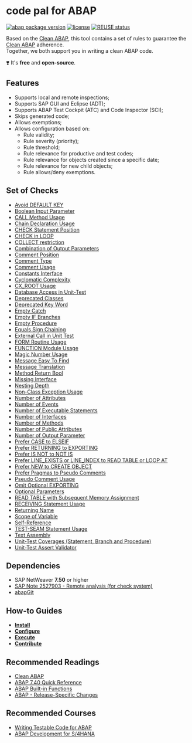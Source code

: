 # code pal for ABAP

[![abap package version](https://img.shields.io/endpoint?url=https://shield.abap.space/version-shield-json/github/SAP/code-pal-for-abap/src/y_code_pal_version.intf.abap/abap&label=version)](changelog.txt)
[![license](https://img.shields.io/github/license/SAP/code-pal-for-abap)](LICENSE)
[![REUSE status](https://api.reuse.software/badge/github.com/SAP/code-pal-for-abap)](https://api.reuse.software/info/github.com/SAP/code-pal-for-abap)

Based on the [Clean ABAP](https://github.com/SAP/styleguides/blob/main/clean-abap/CleanABAP.md), this tool contains a set of rules to guarantee the [Clean ABAP](https://github.com/SAP/styleguides/blob/main/clean-abap/CleanABAP.md) adherence.  
Together, we both support you in writing a clean ABAP code. 

❣️ It's **free** and **open-source**.

## Features

- Supports local and remote inspections;
- Supports SAP GUI and Eclipse (ADT);
- Supports ABAP Test Cockpit (ATC) and Code Inspector (SCI);
- Skips generated code; 
- Allows exemptions;
- Allows configuration based on:
  - Rule validity;
  - Rule severity (priority);
  - Rule threshold;
  - Rule relevance for productive and test codes;
  - Rule relevance for objects created since a specific date;
  - Rule relevance for new child objects;
  - Rule allows/deny exemptions.

## Set of Checks

- [Avoid DEFAULT KEY](checks/avoid-default-key.md)
- [Boolean Input Parameter](checks/boolean-input-parameter.md)
- [CALL Method Usage](checks/call-method-usage.md)
- [Chain Declaration Usage](checks/chain-declaration-usage.md)
- [CHECK Statement Position](checks/check-statement-position.md)
- [CHECK in LOOP](checks/check-in-loop.md)
- [COLLECT restriction](checks/collect.md)
- [Combination of Output Parameters](checks/method-output-parameter.md)
- [Comment Position](checks/comment-position.md)
- [Comment Type](checks/comment-type.md)
- [Comment Usage](checks/comment-usage.md)
- [Constants Interface](checks/constants-interface.md)
- [Cyclomatic Complexity](checks/cyclomatic-complexity.md)
- [CX_ROOT Usage](checks/cx-root-usage.md)
- [Database Access in Unit-Test](checks/db-access-in-ut.md)
- [Deprecated Classes](checks/deprecated-classes.md)
- [Deprecated Key Word](checks/deprecated-key-word.md)
- [Empty Catch](checks/empty_catch.md)
- [Empty IF Branches](checks/empty-if-branches.md)
- [Empty Procedure](checks/empty-procedure.md)
- [Equals Sign Chaining](checks/equals-sign-chaining.md)
- [External Call in Unit Test](checks/external-call-in-ut.md)
- [FORM Routine Usage](checks/form-routine.md)
- [FUNCTION Module Usage](checks/function-routine.md)
- [Magic Number Usage](checks/magic-number.md)
- [Message Easy To Find](checks/message-easy-to-find.md)
- [Message Translation](checks/message-translation.md)
- [Method Return Bool](checks/method-return-bool.md)
- [Missing Interface](checks/interface-in-class.md)
- [Nesting Depth](checks/maximum-nesting-depth.md)
- [Non-Class Exception Usage](checks/non-class-exception.md)
- [Number of Attributes](checks/number-attributes.md)
- [Number of Events](checks/number-events.md)
- [Number of Executable Statements](checks/number-executable-statements.md)
- [Number of Interfaces](checks/number-interfaces.md)
- [Number of Methods](checks/number-methods.md)
- [Number of Public Attributes](checks/number-public-attributes.md)
- [Number of Output Parameter](checks/number-output-parameter.md)
- [Prefer CASE to ELSEIF](checks/prefer-case-to-elseif.md)
- [Prefer RETURNING to EXPORTING](checks/prefer-returning-to-exporting.md)
- [Prefer IS NOT to NOT IS](checks/prefer-is-not-to-not-is.md)
- [Prefer LINE_EXISTS or LINE_INDEX to READ TABLE or LOOP AT](checks/prefer-line-exists.md)
- [Prefer NEW to CREATE OBJECT](checks/prefer-new-to-create-object.md)
- [Prefer Pragmas to Pseudo Comments](checks/prefer-pragmas-to-pseudo-comments.md)
- [Pseudo Comment Usage](checks/pseudo-comment-usage.md)
- [Omit Optional EXPORTING](checks/omit-optional-exporting.md)
- [Optional Parameters](checks/optional-parameters.md)
- [READ TABLE with Subsequent Memory Assignment](checks/sub-assign-read-table.md)
- [RECEIVING Statement Usage](checks/receiving-usage.md)
- [Returning Name](checks/returning-name.md)
- [Scope of Variable](checks/scope-of-variable.md)
- [Self-Reference](checks/self-reference.md)
- [TEST-SEAM Statement Usage](checks/test-seam-usage.md)
- [Text Assembly](checks/text-assembly.md)
- [Unit-Test Coverages (Statement, Branch and Procedure)](checks/unit-test-coverages.md)
- [Unit-Test Assert Validator](checks/unit_test_assert.md)

## Dependencies

- SAP NetWeaver **7.50** or higher
- [SAP Note 2527903 - Remote analysis (for check system)](https://launchpad.support.sap.com/#/notes/2527903)
- [abapGit](https://docs.abapgit.org/)

## How-to Guides

- **[Install](pages/how-to-install.md)**
- **[Configure](pages/how-to-configure.md)**
- **[Execute](pages/how-to-execute.md)**
- **[Contribute](pages/how-to-contribute.md)**

## Recommended Readings

- [Clean ABAP](https://github.com/SAP/styleguides/blob/main/clean-abap/CleanABAP.md)
- [ABAP 7.40 Quick Reference](https://blogs.sap.com/2015/10/25/abap-740-quick-reference/)
- [ABAP Built-in Functions](https://blogs.sap.com/2015/11/30/reminder-abap-built-in-functions/)
- [ABAP - Release-Specific Changes](https://help.sap.com/doc/abapdocu_latest_index_htm/latest/en-US/abennews.htm)

## Recommended Courses

- [Writing Testable Code for ABAP](https://open.sap.com/courses/wtc1/items/2gzG0sRlN1yjkTUREB02L9)
- [ABAP Development for S/4HANA](https://open.sap.com/courses/a4h1)
